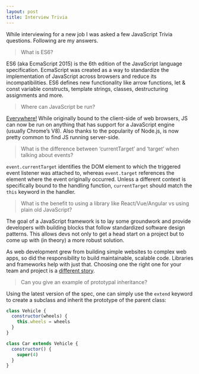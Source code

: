 ```yaml
---
layout: post
title: Interview Trivia
---
```


While interviewing for a new job I was asked a few JavaScript Trivia questions. Following are my answers.

> What is ES6?

ES6 (aka EcmaScript 2015) is the 6th edition of the JavaScript language specification. EcmaScript was created as a way to standardize the implementation of JavaScript across browsers and reduce its incompatibilities. ES6 defines new functionality like arrow functions, let & const variable constructs, template strings, classes, destructuring assignments and more.

> Where can JavaScript be run?

[Everywhere!](http://johnny-five.io/) While originally bound to the client-side of web browsers, JS can now be run on anything that has support for a JavaScript engine (usually Chrome’s V8). Also thanks to the popularity of Node.js, is now pretty common to find JS running server-side.

> What is the difference between ‘currentTarget’ and ‘target’ when talking about events?

`event.currentTarget` identifies the DOM element to which the triggered event listener was attached to, whereas `event.target` references the element where the event originally occurred. Unless a different context is specifically bound to the handling function, `currentTarget` should match the `this` keyword in the handler.

> What is the benefit to using a library like React/Vue/Angular vs using plain old JavaScript?

The goal of a JavaScript framework is to lay some groundwork and provide developers with building blocks that follow standardized software design patterns. This allows devs not only to get a head start on a project but to come up with (in theory) a more robust solution.

As web development grew from building simple websites to complex web apps, so did the responsibility to build maintainable, scalable code. Libraries and frameworks help with just that. Choosing one the right one for your team and project is a [different story](http://www.commitstrip.com/en/2015/09/16/how-to-choose-the-right-javascript-framework/).

> Can you give an example of prototypal inheritance?

Using the latest version of the spec, one can simply use the `extend` keyword to create a
subclass and inherit the prototype of the parent class:

```js
class Vehicle {
  constructor(wheels) {
    this.wheels = wheels
  }
}

class Car extends Vehicle {
  constructor() {
    super(4)
  }
}
```
